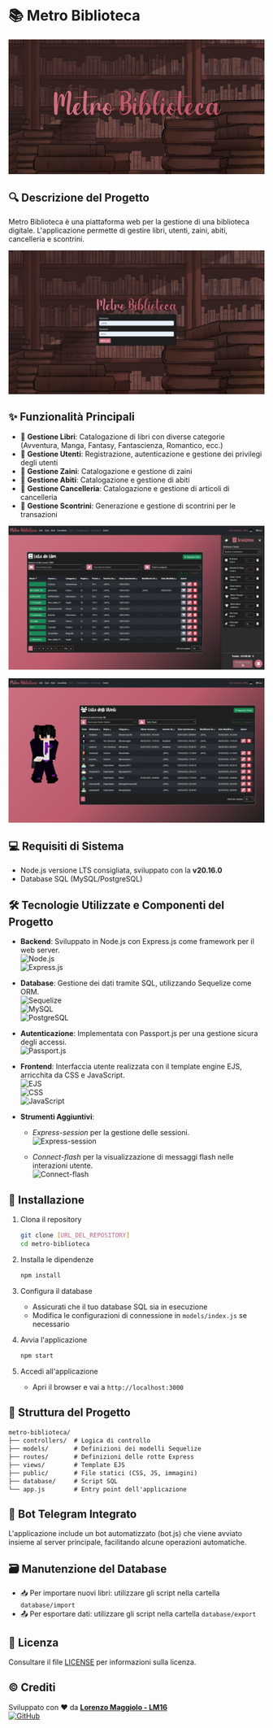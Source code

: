 # 📚 Metro Biblioteca

![Banner Metro Biblioteca](public/imgs/screenshots/screenshot-banner.png)

## 🔍 Descrizione del Progetto

Metro Biblioteca è una piattaforma web per la gestione di una biblioteca digitale. L'applicazione permette di gestire libri, utenti, zaini, abiti, cancelleria e scontrini.

![Pagina di Login](public/imgs/screenshots/screenshot-login.png)

## ✨ Funzionalità Principali

- 📖 **Gestione Libri**: Catalogazione di libri con diverse categorie (Avventura, Manga, Fantasy, Fantascienza, Romantico, ecc.)
- 👥 **Gestione Utenti**: Registrazione, autenticazione e gestione dei privilegi degli utenti
- 🎒 **Gestione Zaini**: Catalogazione e gestione di zaini
- 👔 **Gestione Abiti**: Catalogazione e gestione di abiti
- 📏 **Gestione Cancelleria**: Catalogazione e gestione di articoli di cancelleria
- 🧾 **Gestione Scontrini**: Generazione e gestione di scontrini per le transazioni

![Pagina dei Libri](public/imgs/screenshots/screenshot-libri-scontrino.png)

![Pagina degli Utenti](public/imgs/screenshots/screenshot-utenti.png)

## 💻 Requisiti di Sistema

- Node.js versione LTS consigliata, sviluppato con la **v20.16.0**
- Database SQL (MySQL/PostgreSQL)

## 🛠️ Tecnologie Utilizzate e Componenti del Progetto

- **Backend**: Sviluppato in Node.js con Express.js come framework per il web server.  
  ![Node.js](https://img.shields.io/badge/Node.js-339933?style=for-the-badge&logo=nodedotjs&logoColor=white)  
  ![Express.js](https://img.shields.io/badge/Express.js-000000?style=for-the-badge&logo=express&logoColor=white)

- **Database**: Gestione dei dati tramite SQL, utilizzando Sequelize come ORM.  
  ![Sequelize](https://img.shields.io/badge/Sequelize-52B0E7?style=for-the-badge&logo=Sequelize&logoColor=white)  
  ![MySQL](https://img.shields.io/badge/MySQL-005C84?style=for-the-badge&logo=mysql&logoColor=white)  
  ![PostgreSQL](https://img.shields.io/badge/PostgreSQL-336791?style=for-the-badge&logo=postgresql&logoColor=white)

- **Autenticazione**: Implementata con Passport.js per una gestione sicura degli accessi.  
  ![Passport.js](https://img.shields.io/badge/Passport.js-000000?style=for-the-badge&logo=passport&logoColor=white)

- **Frontend**: Interfaccia utente realizzata con il template engine EJS, arricchita da CSS e JavaScript.  
  ![EJS](https://img.shields.io/badge/EJS-B4CA65?style=for-the-badge&logo=ejs&logoColor=white)  
  ![CSS](https://img.shields.io/badge/CSS-1572B6?style=for-the-badge&logo=css3&logoColor=white)  
  ![JavaScript](https://img.shields.io/badge/JavaScript-F7DF1E?style=for-the-badge&logo=javascript&logoColor=black)

- **Strumenti Aggiuntivi**:  
  - *Express-session* per la gestione delle sessioni.  
    ![Express-session](https://img.shields.io/badge/Express--session-000000?style=for-the-badge)

  - *Connect-flash* per la visualizzazione di messaggi flash nelle interazioni utente.  
    ![Connect-flash](https://img.shields.io/badge/Connect--flash-000000?style=for-the-badge)

## 🚀 Installazione

1. Clona il repository

   ```bash
   git clone [URL_DEL_REPOSITORY]
   cd metro-biblioteca
   ```

2. Installa le dipendenze

   ```bash
   npm install
   ```

3. Configura il database
   - Assicurati che il tuo database SQL sia in esecuzione
   - Modifica le configurazioni di connessione in `models/index.js` se necessario

4. Avvia l'applicazione

   ```bash
   npm start
   ```

5. Accedi all'applicazione
   - Apri il browser e vai a `http://localhost:3000`

## 📂 Struttura del Progetto

```nodejs
metro-biblioteca/
├── controllers/  # Logica di controllo
├── models/       # Definizioni dei modelli Sequelize
├── routes/       # Definizioni delle rotte Express
├── views/        # Template EJS
├── public/       # File statici (CSS, JS, immagini)
├── database/     # Script SQL
└── app.js        # Entry point dell'applicazione
```

## 🤖 Bot Telegram Integrato

L'applicazione include un bot automatizzato (bot.js) che viene avviato insieme al server principale, facilitando alcune operazioni automatiche.

## 🗃️ Manutenzione del Database

- 📥 Per importare nuovi libri: utilizzare gli script nella cartella `database/import`
- 📤 Per esportare dati: utilizzare gli script nella cartella `database/export`

## 📄 Licenza

Consultare il file [LICENSE](LICENSE) per informazioni sulla licenza.

## ©️ Crediti

Sviluppato con ❤️ da  **[Lorenzo Maggiolo - LM16](https://github.com/lmaggiolo)**  
[![GitHub](https://img.shields.io/badge/GitHub-181717?style=for-the-badge&logo=github&logoColor=white)](https://github.com/lmaggiolo)
